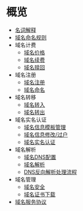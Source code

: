 # 概览


* [名词解释](/udnr/definations.md)
* [域名命名规则](/udnr/namingrules)
* 域名计费
    * [域名价格](/udnr/price/sellingprice)
    * [域名续费](/udnr/price/renew)
    * [域名赎回](/udnr/price/redemption)
* 域名注册
    * [域名注册](/udnr/operate/register)
    * [域名命名](/udnr/operate/name)
* 域名转移
    * [域名转入](/udnr/transfer/in)
    * [域名转出](/udnr/transfer/out)
* 域名实名认证
    * [域名信息模板管理](/udnr/certification/infotemplate)
    * [域名信息修改/过户](/udnr/certification/modifyinfo)
    * [域名实名认证](/udnr/certification/personal)
* 域名解析
    * [域名DNS配置](/udnr/dns/jiexi)
    * [域名解析](/udnr/dns/analysis)
    * [DNS反向解析处理流程](/udnr/dns/dns_setting_2.md)
* 域名管理
    * [域名安全](/udnr/manage/anquan)
    * [域名证书下载](/udnr/manage/certificate)
* [域名服务协议](/udnr/agreement)
